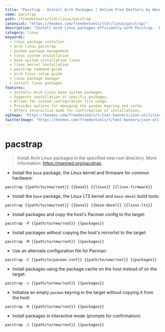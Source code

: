 ```yaml
---
title: "Pacstrap - Install Arch Packages | Online Free DevTools by Hexmos"
name: pacstrap
path: /freedevtools/tldr/linux/pacstrap
canonical: "https://hexmos.com/freedevtools/tldr/linux/pacstrap/"
description: "Install Arch Linux packages efficiently with Pacstrap.  Manage base systems, kernels, and specific packages using a command-line interface. Free online tool, no registration required."
category: linux
keywords:
  - linux package installer
  - arch linux pacstrap
  - pacman package management
  - linux system installation
  - base system installation linux
  - linux kernel installation
  - pacstrap command guide
  - arch linux setup guide
  - linux package manager
  - install linux packages
features:
  - Installs Arch Linux base system packages.
  - Supports installation of specific packages.
  - Allows for custom configuration file usage.
  - Provides options for managing the pacman keyring and cache.
  - Offers interactive mode for confirmation of installations.
ogImage: "https://hexmos.com/freedevtools/t/tool-banners/json-utilities-banner.png"
twitterImage: "https://hexmos.com/freedevtools/t/tool-banners/json-utilities-banner.png"
---
```


# pacstrap

> Install Arch Linux packages in the specified new root directory.
> More information: <https://manned.org/pacstrap>.

- Install the `base` package, the Linux kernel and firmware for common hardware:

`pacstrap {{path/to/new/root}} {{base}} {{linux}} {{linux-firmware}}`

- Install the `base` package, the Linux LTS kernel and `base-devel` build tools:

`pacstrap {{path/to/new/root}} {{base}} {{base-devel}} {{linux-lts}}`

- Install packages and copy the host's Pacman config to the target:

`pacstrap -P {{path/to/new/root}} {{packages}}`

- Install packages without copying the host's mirrorlist to the target:

`pacstrap -M {{path/to/new/root}} {{packages}}`

- Use an alternate configuration file for Pacman:

`pacstrap -C {{path/to/pacman.conf}} {{path/to/new/root}} {{packages}}`

- Install packages using the package cache on the host instead of on the target:

`pacstrap -c {{path/to/new/root}} {{packages}}`

- Initialize an empty `pacman` keyring in the target without copying it from the host:

`pacstrap -K {{path/to/new/root}} {{packages}}`

- Install packages in interactive mode (prompts for confirmation):

`pacstrap -i {{path/to/new/root}} {{packages}}`
